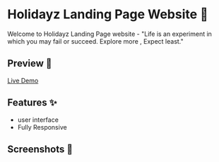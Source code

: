 # Holidayz Landing Page Website 🚗

Welcome to Holidayz Landing Page website - "Life is an experiment in which you may fail or succeed. Explore more , Expect least."


## Preview 👀

[Live Demo](https://exploringearthattractions.netlify.app/)

## Features ✨

- user interface
- Fully Responsive


## Screenshots 📸


